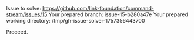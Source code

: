 Issue to solve: https://github.com/link-foundation/command-stream/issues/15
Your prepared branch: issue-15-b280a47e
Your prepared working directory: /tmp/gh-issue-solver-1757356443700

Proceed.